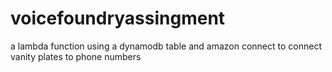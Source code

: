 # voicefoundryassingment
a lambda function using a dynamodb table and amazon connect to connect vanity plates to phone numbers
